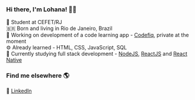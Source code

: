 ### Hi there, I'm Lohana! 👋🏽

📝 Student at CEFET/RJ<br>
🇧🇷 Born and living in Rio de Janeiro, Brazil <br>
📱 Working on development of a code learning app - [Codefiq](https://github.com/heyloh/codefiq), private at the moment<br>
⚙️ Already learned - HTML, CSS, JavaScript, SQL <br>
🌱 Currently studying full stack development - [NodeJS](), [ReactJS]() and [React Native](https://reactnative.dev/)

### Find me elsewhere 🌎

💼 [LinkedIn](https://www.linkedin.com/in/heyloh) <br>
